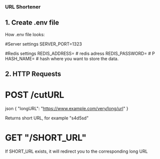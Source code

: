 ### URL Shortener

## 1. Create .env file

How .env file looks:

#Server settings
SERVER_PORT=1323

#Redis settings
REDIS_ADDRESS=                  # redis adress
REDIS_PASSWORD=                 # P
HASH_NAME=                      # hash where you want to store the data. 

## 2. HTTP Requests


# POST /cutURL

json
{
    "longURL": "https://www.example.com/very/long/url"
}

Returns short URL, for example "s4d5sd"


# GET "/SHORT_URL"

If SHORT_URL exists, it will redirect you to the corresponding long URL

